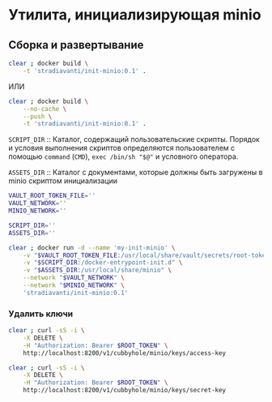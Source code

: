 # Утилита, инициализирующая minio

## Сборка и развертывание

```sh
clear ; docker build \
    -t 'stradiavanti/init-minio:0.1' .
```

ИЛИ

```sh
clear ; docker build \
    --no-cache \
    --push \
    -t 'stradiavanti/init-minio:0.1' .
```

`SCRIPT_DIR` :: Каталог, содержащий пользовательские скрипты. Порядок и условия выполнения скриптов определяются пользователем с помощью `command` (`CMD`), `exec /bin/sh "$@"` и условного оператора.

`ASSETS_DIR` :: Каталог с документами, которые должны быть загружены в minio скриптом инициализации

```sh
VAULT_ROOT_TOKEN_FILE=''
VAULT_NETWORK=''
MINIO_NETWORK=''

SCRIPT_DIR=''
ASSETS_DIR=''

clear ; docker run -d --name 'my-init-minio' \
    -v "$VAULT_ROOT_TOKEN_FILE:/usr/local/share/vault/secrets/root-token.txt" \
    -v "$SCRIPT_DIR:/docker-entrypoint-init.d" \
    -v "$ASSETS_DIR:/usr/local/share/minio" \
    --network "$VAULT_NETWORK" \
    --network "$MINIO_NETWORK" \
    'stradiavanti/init-minio:0.1'
```

### Удалить ключи 

```sh
clear ; curl -sS -i \
    -X DELETE \
    -H "Authorization: Bearer $ROOT_TOKEN" \
    http://localhost:8200/v1/cubbyhole/minio/keys/access-key
```

```sh
clear ; curl -sS -i \
    -X DELETE \
    -H "Authorization: Bearer $ROOT_TOKEN" \
    http://localhost:8200/v1/cubbyhole/minio/keys/secret-key
```